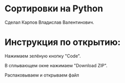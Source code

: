 # Сортировки на Python
Сделал Карпов Владислав Валентинович.
# Инструкция по открытию:

Нажимаем зелёную кнопку "Code".

В сплывающем окне нажимаем "Download ZIP".

Распаковываем и открываем файл
